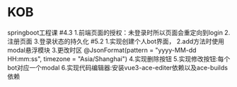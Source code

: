 # KOB
springboot工程课
#4.3
1.前端页面的授权：未登录时所以页面会重定向到login
2.注册页面
3.登录状态的持久化
#5.2
1.实现创建个人bot界面，
2.add方法时使用modal悬浮模块
3.更改时区 @JsonFormat(pattern = "yyyy-MM-dd HH:mm:ss", timezone = "Asia/Shanghai")
4.实现删除按钮
5.实现修改按钮:每个bot对应一个modal
6.实现代码编辑器:安装vue3-ace-editer依赖以及ace-builds依赖